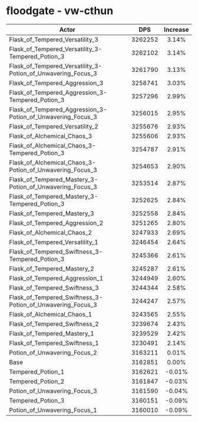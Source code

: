 # floodgate - vw-cthun
| Actor | DPS | Increase |
|---|:---:|:---:|
|Flask_of_Tempered_Versatility_3|3262252|3.14%|
|Flask_of_Tempered_Versatility_3-Tempered_Potion_3|3262102|3.14%|
|Flask_of_Tempered_Versatility_3-Potion_of_Unwavering_Focus_3|3261790|3.13%|
|Flask_of_Tempered_Aggression_3|3258741|3.03%|
|Flask_of_Tempered_Aggression_3-Tempered_Potion_3|3257296|2.99%|
|Flask_of_Tempered_Aggression_3-Potion_of_Unwavering_Focus_3|3256015|2.95%|
|Flask_of_Tempered_Versatility_2|3255676|2.93%|
|Flask_of_Alchemical_Chaos_3|3255606|2.93%|
|Flask_of_Alchemical_Chaos_3-Tempered_Potion_3|3254787|2.91%|
|Flask_of_Alchemical_Chaos_3-Potion_of_Unwavering_Focus_3|3254653|2.90%|
|Flask_of_Tempered_Mastery_3-Potion_of_Unwavering_Focus_3|3253514|2.87%|
|Flask_of_Tempered_Mastery_3-Tempered_Potion_3|3252625|2.84%|
|Flask_of_Tempered_Mastery_3|3252558|2.84%|
|Flask_of_Tempered_Aggression_2|3251265|2.80%|
|Flask_of_Alchemical_Chaos_2|3247933|2.69%|
|Flask_of_Tempered_Versatility_1|3246454|2.64%|
|Flask_of_Tempered_Swiftness_3-Tempered_Potion_3|3245366|2.61%|
|Flask_of_Tempered_Mastery_2|3245287|2.61%|
|Flask_of_Tempered_Aggression_1|3244949|2.60%|
|Flask_of_Tempered_Swiftness_3|3244344|2.58%|
|Flask_of_Tempered_Swiftness_3-Potion_of_Unwavering_Focus_3|3244247|2.57%|
|Flask_of_Alchemical_Chaos_1|3243565|2.55%|
|Flask_of_Tempered_Swiftness_2|3239674|2.43%|
|Flask_of_Tempered_Mastery_1|3239529|2.42%|
|Flask_of_Tempered_Swiftness_1|3230491|2.14%|
|Potion_of_Unwavering_Focus_2|3163211|0.01%|
|Base|3162851|0.00%|
|Tempered_Potion_1|3162621|-0.01%|
|Tempered_Potion_2|3161847|-0.03%|
|Potion_of_Unwavering_Focus_3|3161590|-0.04%|
|Tempered_Potion_3|3160151|-0.09%|
|Potion_of_Unwavering_Focus_1|3160010|-0.09%|

